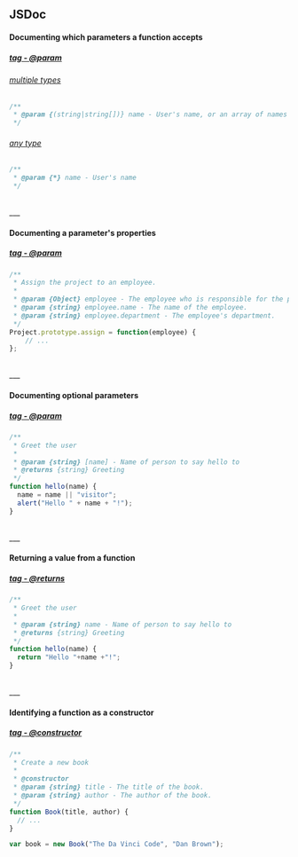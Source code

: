 ## JSDoc

#### Documenting which parameters a function accepts
##### [tag - @param](http://usejsdoc.org/tags-param.html)
###### [multiple types](http://usejsdoc.org/tags-param.html#multiple-types-and-repeatable-parameters)
```js
/**
 * @param {(string|string[])} name - User's name, or an array of names
 */
```
###### [any type](http://usejsdoc.org/tags-param.html#multiple-types-and-repeatable-parameters)
```js
/**
 * @param {*} name - User's name
 */
```

<br>
___
<br>

#### Documenting a parameter's properties
##### [tag - @param](http://usejsdoc.org/tags-param.html#parameters-with-properties)
```js
/**
 * Assign the project to an employee.
 *
 * @param {Object} employee - The employee who is responsible for the project.
 * @param {string} employee.name - The name of the employee.
 * @param {string} employee.department - The employee's department.
 */
Project.prototype.assign = function(employee) {
    // ...
};
```

<br>
___
<br>

#### Documenting optional parameters
##### [tag - @param](http://usejsdoc.org/tags-param.html#optional-parameters-and-default-values)
```js
/**
 * Greet the user
 *
 * @param {string} [name] - Name of person to say hello to
 * @returns {string} Greeting
 */
function hello(name) {
  name = name || "visitor";
  alert("Hello " + name + "!");
}
```

<br>
___
<br>

#### Returning a value from a function
##### [tag - @returns](http://usejsdoc.org/tags-returns.html)
```js
/**
 * Greet the user
 *
 * @param {string} name - Name of person to say hello to
 * @returns {string} Greeting
 */
function hello(name) {
  return "Hello "+name +"!";
}
```

<br>
___
<br>

#### Identifying a function as a constructor
##### [tag - @constructor](http://usejsdoc.org/tags-constructor.html)
```js
/**
 * Create a new book
 *
 * @constructor
 * @param {string} title - The title of the book.
 * @param {string} author - The author of the book.
 */
function Book(title, author) {
  // ...
}

var book = new Book("The Da Vinci Code", "Dan Brown");
```


